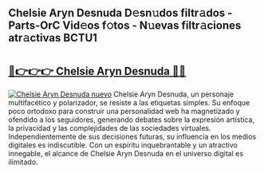 ## Chelsie Aryn Desnuda D𝚎sn𝚞dos filtr𝚊dos - Parts-OrC Vid𝚎os f𝚘tos - N𝚞evas filtr𝚊ciones atr𝚊ctivas BCTU1

# <h2><a href="http://mb5gzi.tromn.icu/?c=Chelsie+Aryn+Desnuda">🔗👉👉👉 Chelsie Aryn Desnuda 🔗🔗</a></h2>

[![Chelsie Aryn Desnuda nuevo](https://i.imgur.com/pEAQMta.gif)](http://mb5gzi.tromn.icu/?c=Chelsie+Aryn+Desnuda)
Chelsie Aryn Desnuda, un personaje multifacético y polarizador, se resiste a las etiquetas simples. Su enfoque poco ortodoxo para construir una personalidad web ha magnetizado y ofendido a los seguidores, generando debates sobre la expresión artística, la privacidad y las complejidades de las sociedades virtuales. Independientemente de sus decisiones futuras, su influencia en los medios digitales es indiscutible. Con un espíritu inquebrantable y un atractivo innegable, el alcance de Chelsie Aryn Desnuda en el universo digital es ilimitado.
